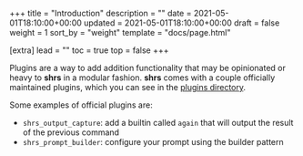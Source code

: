+++
title = "Introduction"
description = ""
date = 2021-05-01T18:10:00+00:00
updated = 2021-05-01T18:10:00+00:00
draft = false
weight = 1
sort_by = "weight"
template = "docs/page.html"

[extra]
lead = ""
toc = true
top = false
+++

Plugins are a way to add addition functionality that may be opinionated or heavy to **shrs** in a modular fashion. **shrs** comes with a couple officially maintained plugins, which you can see in the [plugins directory](https://github.com/MrPicklePinosaur/shrs/tree/master/plugins).

Some examples of official plugins are:
- `shrs_output_capture`: add a builtin called `again` that will output the result of the previous command
- `shrs_prompt_builder`: configure your prompt using the builder pattern

